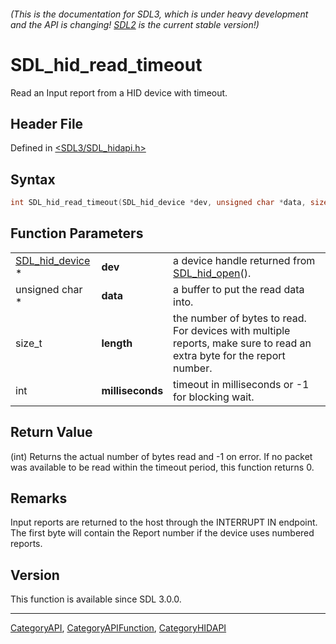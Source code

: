 ###### (This is the documentation for SDL3, which is under heavy development and the API is changing! [SDL2](https://wiki.libsdl.org/SDL2/) is the current stable version!)
# SDL_hid_read_timeout

Read an Input report from a HID device with timeout.

## Header File

Defined in [<SDL3/SDL_hidapi.h>](https://github.com/libsdl-org/SDL/blob/main/include/SDL3/SDL_hidapi.h)

## Syntax

```c
int SDL_hid_read_timeout(SDL_hid_device *dev, unsigned char *data, size_t length, int milliseconds);
```

## Function Parameters

|                                    |                  |                                                                                                                        |
| ---------------------------------- | ---------------- | ---------------------------------------------------------------------------------------------------------------------- |
| [SDL_hid_device](SDL_hid_device) * | **dev**          | a device handle returned from [SDL_hid_open](SDL_hid_open)().                                                          |
| unsigned char *                    | **data**         | a buffer to put the read data into.                                                                                    |
| size_t                             | **length**       | the number of bytes to read. For devices with multiple reports, make sure to read an extra byte for the report number. |
| int                                | **milliseconds** | timeout in milliseconds or -1 for blocking wait.                                                                       |

## Return Value

(int) Returns the actual number of bytes read and -1 on error. If no packet
was available to be read within the timeout period, this function returns
0.

## Remarks

Input reports are returned to the host through the INTERRUPT IN endpoint.
The first byte will contain the Report number if the device uses numbered
reports.

## Version

This function is available since SDL 3.0.0.

----
[CategoryAPI](CategoryAPI), [CategoryAPIFunction](CategoryAPIFunction), [CategoryHIDAPI](CategoryHIDAPI)

